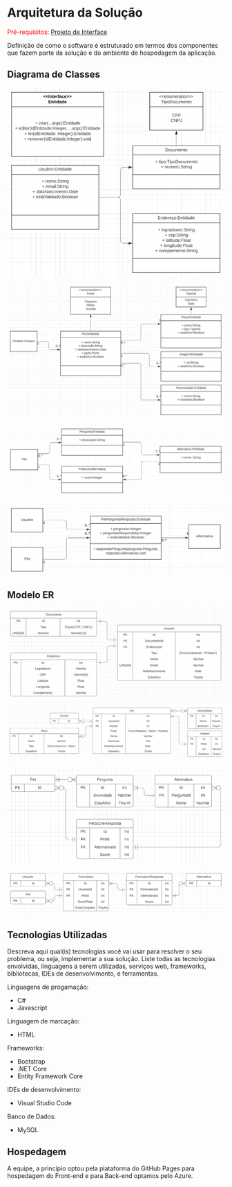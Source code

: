 # Arquitetura da Solução

<span style="color:red">Pré-requisitos: <a href="3-Projeto de Interface.md"> Projeto de Interface</a></span>

Definição de como o software é estruturado em termos dos componentes que fazem parte da solução e do ambiente de hospedagem da aplicação.

## Diagrama de Classes

![Interface entidade e classes de Usuários](img/Classes-01.png)

![Classes de Pets](img/Classes-02.png)

![Classes de Perguntas e Alternativas](img/Classes-03.png)

![Formulário](img/Classes-04.png)

## Modelo ER

![Tabelas de Usuário](img/ModeloER-Usuario.png)

![Tabelas de Pet](img/ModeloER-Pet.png)

![Tabelas de Perguntas](img/ModeloER-PetPergunta.png)

![Tabelas de Formulário](img/ModeloER-Formulario.png)

## Tecnologias Utilizadas

Descreva aqui qual(is) tecnologias você vai usar para resolver o seu problema, ou seja, implementar a sua solução. Liste todas as tecnologias envolvidas, linguagens a serem utilizadas, serviços web, frameworks, bibliotecas, IDEs de desenvolvimento, e ferramentas.

Linguagens de progamação:
- C#
- Javascript

Linguagem de marcação:
- HTML

Frameworks:
- Bootstrap
- .NET Core
- Entity Framework Core

IDEs de desenvolvimento:
- Visual Studio Code

Banco de Dados:
- MySQL

## Hospedagem

A equipe, a princípio optou pela plataforma do GitHub Pages para hospedagem do Front-end e para Back-end optamos pelo Azure. 
